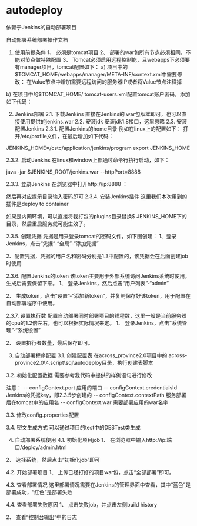 # autodeploy
依赖于Jenkins的自动部署项目

自动部署系统部署操作文档

1.	使用前提条件
1、	必须是tomcat项目
2、	部署的war包所有节点必须相同，不能对节点做特殊配置
3、	Tomcat必须启用远程控制能，且webapps下必须要有manager项目，tomcat配置如下：
a)	项目中的$TOMCAT_HOME/webapps/manager/META-INF/context.xml中需要修改：
在Value节点中增加需要远程访问的服务器IP或者将Value节点注释掉
 
b)	在项目中的$TOMCAT_HOME/ tomcat-users.xml配置tomcat账户密码，添加如下代码：
<!-- 注意  这里Jenkins自动部署的角色配置如下 -->
<role rolename="manager-gui"/>
<role rolename="manager-script"/>
<role rolename="manager-jmx"/>
<role rolename="manager-status"/>
<user username="cstd" password="Csnt5885!" roles="manager-gui,manager-script,manager-jmx,manager-status"/>
 
2.	Jenkins部署
2.1.	下载Jenkins
直接在Jenkins的 war包版本即可，也可以直接使用提供的jenkins.war
2.2.	安装jdk
安装jdk1.8接口，这里忽略
2.3.	安装配置Jenkins
2.3.1.	配置Jenkins的home目录
例如在linux上的配置如下：
打开/etc/profile文件，在最后增加如下代码：

JENKINS_HOME=/cstc/application/jenkins/program
export JENKINS_HOME

2.3.2.	启动Jenkins
在linux和window上都通过命令行执行启动，如下：

java -jar $JENKINS_ROOT/jenkins.war --httpPort=8888

2.3.3.	登录Jenkins
在浏览器中打开http://ip:8888 ：
 
然后再对应提示目录输入密码即可
2.3.4.	安装Jenkins插件
这里我们本次用到的插件是deploy to container 
 
如果是内网环境，可以直接将我打包的plugins目录替换$ JENKINS_HOME下的目录，然后重启服务就可能生效了。

2.3.5.	创建凭据
凭据是用来登录tomcat的密码文件，如下图创建：
1、登录Jenkins，点击“凭据”-“全局”-“添加凭据”
 
2、配置凭据，凭据的用户名和密码分别是1.3中配置的，该凭据会在后面创建job时使用
 
2.3.6.	配置Jenkins的token
该token主要用于外部系统访问Jenkins系统时使用，生成后需要保留下来。
1、	登录Jenkins，然后点击“用户列表”-“admin”
 
2、	生成token，点击“设置”-“添加新token”，并复制保存好该token，用于配置在自动部署程序中使用。
 
2.3.7.	设置执行数
配置自动部署同时部署项目的线程数，这里一般是当前服务器的cpu的1.2倍左右，也可以根据实际情况来定。
1、	登录Jenkins，点击“系统管理”-“系统设置”
 
2、	设置执行者数量，最后保存即可。
 
3.	自动部署程序配置
3.1.	创建配置表
在across_province2.0项目中的 across-province2.0\4.script\sql\autodeploy目录，执行创建表脚本
 
3.2.	初始化配置数据
需要参考我代码中提供的样例语句进行修改
 
注意：
--  configContext.port 应用的端口
--  configContext.credentialsId Jenkins的凭据key，即2.3.5步创建的
--  configContext.contextPath 服务部署后在tomcat中的应用名
--  configContext.war 需要部署应用的war名字

3.3.	修改config.properties配置
 

3.4.	密文生成方式
可以通过项目的test中的DESTest类生成
 

4.	自动部署系统使用
4.1.	初始化项目job
1、	在浏览器中输入http://ip:端口/deploy/admin.html
 
2、	选择系统，然后点击“初始化job”即可

4.2.	开始部署项目
1、	上传已经打好的项目war包，点击“全部部署”即可。
 

4.3.	查看部署情况
这里部署情况需要在Jenkins的管理界面中查看，其中“蓝色”是部署成功，“红色”是部署失败
 

4.4.	查看部署失败原因
1、	点击失败job，并点击左侧build history
 
2、	查看“控制台输出”中的日志
 
